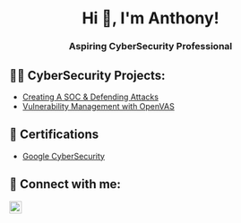 <h1 align="center">Hi 👋, I'm Anthony!</h1>
<h3 align="center">Aspiring CyberSecurity Professional</h3>

<p align="left">
</p>

<h2>👨‍💻 CyberSecurity Projects:</h2>

  - [Creating A SOC & Defending Attacks](https://github.com/AnthonySarmiento1/SOCDefenseLab/tree/main)
  - [Vulnerability Management with OpenVAS](https://github.com/AnthonySarmiento1/VulnerabilityManagementLab)
    
<h2>📄 Certifications </h2>

- [Google CyberSecurity](https://coursera.org/share/5709c52226f6a4e7a6cf4d5d7be77e49)

<h2> 🤳 Connect with me:</h2>

[<img align="left" alt="AnthonySarmiento| LinkedIn" width="22px" src="https://cdn.jsdelivr.net/npm/simple-icons@v3/icons/linkedin.svg" />][linkedin]

[linkedin]: https://linkedin.com/in/AnthonySarmiento1

<!--
Here are some ideas to get you started:

- 🔭 I’m currently working on ...
- 🌱 I’m currently learning ...
- 👯 I’m looking to collaborate on ...
- 🤔 I’m looking for help with ...
- 💬 Ask me about ...
- 📫 How to reach me: ...
- 😄 Pronouns: ...
- ⚡ Fun fact: ...
-->

